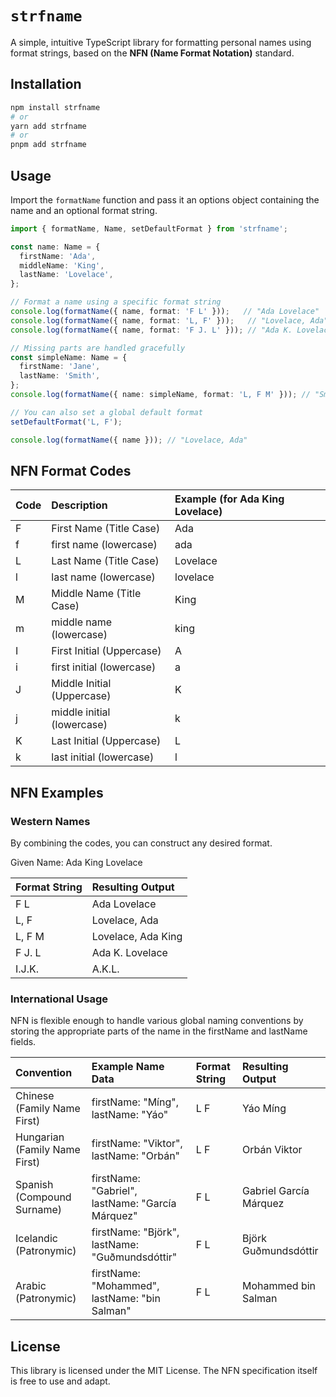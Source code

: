 # `strfname`

A simple, intuitive TypeScript library for formatting personal names using format strings, based on the **NFN (Name Format Notation)** standard.

## Installation

```bash
npm install strfname
# or
yarn add strfname
# or
pnpm add strfname
```

## Usage

Import the `formatName` function and pass it an options object containing the name and an optional format string.

```typescript
import { formatName, Name, setDefaultFormat } from 'strfname';

const name: Name = {
  firstName: 'Ada',
  middleName: 'King',
  lastName: 'Lovelace',
};

// Format a name using a specific format string
console.log(formatName({ name, format: 'F L' }));   // "Ada Lovelace"
console.log(formatName({ name, format: 'L, F' }));   // "Lovelace, Ada"
console.log(formatName({ name, format: 'F J. L' })); // "Ada K. Lovelace"

// Missing parts are handled gracefully
const simpleName: Name = {
  firstName: 'Jane',
  lastName: 'Smith',
};
console.log(formatName({ name: simpleName, format: 'L, F M' })); // "Smith, Jane"

// You can also set a global default format
setDefaultFormat('L, F');

console.log(formatName({ name })); // "Lovelace, Ada"
```

## NFN Format Codes

| Code | Description | Example (for Ada King Lovelace) |
| :---- | :---- | :---- |
| F | First Name (Title Case) | Ada |
| f | first name (lowercase) | ada |
| L | Last Name (Title Case) | Lovelace |
| l | last name (lowercase) | lovelace |
| M | Middle Name (Title Case) | King |
| m | middle name (lowercase) | king |
| I | First Initial (Uppercase) | A |
| i | first initial (lowercase) | a |
| J | Middle Initial (Uppercase) | K |
| j | middle initial (lowercase) | k |
| K | Last Initial (Uppercase) | L |
| k | last initial (lowercase) | l |

## NFN Examples

### Western Names

By combining the codes, you can construct any desired format.

Given Name: Ada King Lovelace

| Format String | Resulting Output |
| :---- | :---- |
| F L | Ada Lovelace |
| L, F | Lovelace, Ada |
| L, F M | Lovelace, Ada King |
| F J. L | Ada K. Lovelace |
| I.J.K. | A.K.L. |

### International Usage

NFN is flexible enough to handle various global naming conventions by storing the appropriate parts of the name in the firstName and lastName fields.

| Convention | Example Name Data | Format String | Resulting Output |
| :---- | :---- | :---- | :---- |
| Chinese (Family Name First) | firstName: "Míng", lastName: "Yáo" | L F | Yáo Míng |
| Hungarian (Family Name First) | firstName: "Viktor", lastName: "Orbán" | L F | Orbán Viktor |
| Spanish (Compound Surname) | firstName: "Gabriel", lastName: "García Márquez" | F L | Gabriel García Márquez |
| Icelandic (Patronymic) | firstName: "Björk", lastName: "Guðmundsdóttir" | F L | Björk Guðmundsdóttir |
| Arabic (Patronymic) | firstName: "Mohammed", lastName: "bin Salman" | F L | Mohammed bin Salman |

## **License**

This library is licensed under the MIT License. The NFN specification itself is free to use and adapt.
